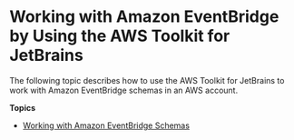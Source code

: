 # Working with Amazon EventBridge by Using the AWS Toolkit for JetBrains<a name="eventbridge"></a>

The following topic describes how to use the AWS Toolkit for JetBrains to work with Amazon EventBridge schemas in an AWS account\.

**Topics**
+ [Working with Amazon EventBridge Schemas](eventbridge-schemas.md)